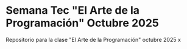 # Semana Tec "El Arte de la Programación" Octubre 2025
Repositorio para la clase "El Arte de la Programación" octubre 2025 x

